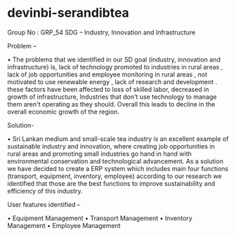 # devinbi-serandibtea
Group No :	 GRP_54
	SDG –  Industry, Innovation and Infrastructure 


Problem – 

•	The problems that we identified in our SD goal (industry, innovation and infrastructure) is, lack of technology promoted to industries in rural areas , 
lack of job opportunities and employee monitoring in rural areas , not motivated to use renewable energy ,
lack of research and development  . these factors have been affected to loss of skilled labor, decreased in growth of infrastructure,
Industries that don't use technology to manage them aren't operating as they should.  Overall this leads to decline in the overall economic growth of the region. 



Solution-

•	Sri Lankan medium and small-scale tea industry is an excellent example of sustainable industry and innovation,
where creating job opportunities in rural areas and promoting small industries go hand in hand with environmental conservation and technological advancement. 
As a solution we have decided to create a ERP system which includes main four functions (transport, equipment, inventory, employee) according to our research
we identified that those are the best functions to improve sustainability and efficiency of this industry.


User features  identified –  

•	Equipment Management 
•	Transport Management
•	Inventory Management 
•	Employee Management 







